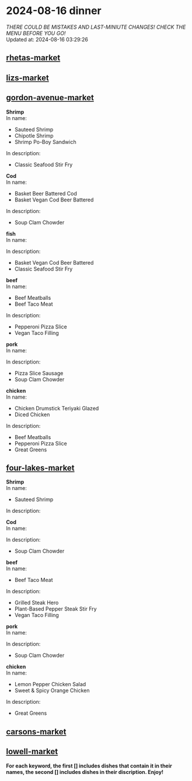 # 2024-08-16 dinner  
*THERE COULD BE MISTAKES AND LAST-MINIUTE CHANGES! CHECK THE MENU BEFORE YOU GO!*  
Updated at: 2024-08-16 03:29:26  
## [rhetas-market](https://wisc-housingdining.nutrislice.com/menu/rhetas-market/dinner/2024-08-16)  
## [lizs-market](https://wisc-housingdining.nutrislice.com/menu/lizs-market/dinner/2024-08-16)  
## [gordon-avenue-market](https://wisc-housingdining.nutrislice.com/menu/gordon-avenue-market/dinner/2024-08-16)  
**Shrimp**  
In name:   
 - Sauteed Shrimp  
 - Chipotle Shrimp  
 - Shrimp Po-Boy Sandwich  
  
In description:   
 - Classic Seafood Stir Fry  
  
**Cod**  
In name:   
 - Basket Beer Battered Cod  
 - Basket Vegan Cod Beer Battered  
  
In description:   
 - Soup Clam Chowder  
  
**fish**  
In name:   
  
In description:   
 - Basket Vegan Cod Beer Battered  
 - Classic Seafood Stir Fry  
  
**beef**  
In name:   
 - Beef Meatballs  
 - Beef Taco Meat  
  
In description:   
 - Pepperoni Pizza Slice  
 - Vegan Taco Filling  
  
**pork**  
In name:   
  
In description:   
 - Pizza Slice Sausage  
 - Soup Clam Chowder  
  
**chicken**  
In name:   
 - Chicken Drumstick Teriyaki Glazed  
 - Diced Chicken  
  
In description:   
 - Beef Meatballs  
 - Pepperoni Pizza Slice  
 - Great Greens  
  
## [four-lakes-market](https://wisc-housingdining.nutrislice.com/menu/four-lakes-market/dinner/2024-08-16)  
**Shrimp**  
In name:   
 - Sauteed Shrimp  
  
In description:   
  
**Cod**  
In name:   
  
In description:   
 - Soup Clam Chowder  
  
**beef**  
In name:   
 - Beef Taco Meat  
  
In description:   
 - Grilled Steak Hero  
 - Plant-Based Pepper Steak Stir Fry  
 - Vegan Taco Filling  
  
**pork**  
In name:   
  
In description:   
 - Soup Clam Chowder  
  
**chicken**  
In name:   
 - Lemon Pepper Chicken Salad  
 - Sweet & Spicy Orange Chicken  
  
In description:   
 - Great Greens  
  
## [carsons-market](https://wisc-housingdining.nutrislice.com/menu/carsons-market/dinner/2024-08-16)  
## [lowell-market](https://wisc-housingdining.nutrislice.com/menu/lowell-market/dinner/2024-08-16)  
  
**For each keyword, the first [] includes dishes that contain it in their names, the second [] includes dishes in their discription. Enjoy!**  
